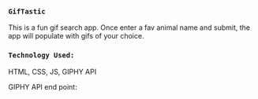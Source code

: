 
### `GifTastic`
This is a fun gif search app. Once enter a fav animal name and submit, the app will populate with gifs of your choice.

### `Technology Used:`
HTML, CSS, JS, GIPHY API

GIPHY API end point: 
